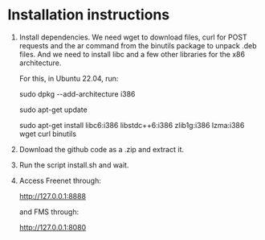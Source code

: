 # Installation instructions

1. Install dependencies. We need wget to download files, curl for POST requests and the ar command from the binutils package to unpack .deb files. And we need to install libc and a few other libraries for the x86 architecture.

   For this, in Ubuntu 22.04, run:

   sudo dpkg --add-architecture i386
   
   sudo apt-get update
   
   sudo apt-get install libc6:i386 libstdc++6:i386 zlib1g:i386 lzma:i386 wget curl binutils

3. Download the github code as a .zip and extract it.

4. Run the script install.sh and wait.

5. Access Freenet through:
  
   http://127.0.0.1:8888

   and FMS through:

   http://127.0.0.1:8080
